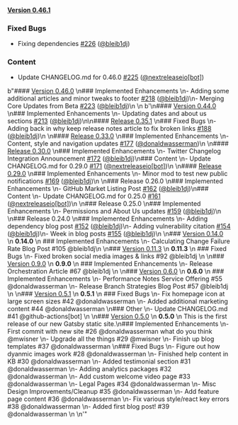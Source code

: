 #### [Version 0.46.1](https://nextreleaseio/next-release/releases/tag/0.46.1) 
### Fixed Bugs 
- Fixing dependencies [#226](https://nextreleaseio/next-release/issues/#226) ([@bleib1dj](https://github.com/@bleib1dj))
### Content 
- Update CHANGELOG.md for 0.46.0 [#225](https://nextreleaseio/next-release/issues/#225) ([@nextreleaseio[bot]](https://github.com/@nextreleaseio[bot]))
 
 b"#### [Version 0.46.0](https://nextreleaseio/next-release/releases/tag/0.46.0) \n### Implemented Enhancements \n- Adding some additional articles and minor tweaks to footer [#218](https://nextreleaseio/next-release/issues/#218) ([@bleib1dj](https://github.com/@bleib1dj))\n- Merging Core Updates from Beta [#223](https://nextreleaseio/next-release/issues/#223) ([@bleib1dj](https://github.com/@bleib1dj))\n \n b'\\n#### [Version 0.44.0](https://nextreleaseio/next-release/releases/tag/0.44.0) \\n### Implemented Enhancements \\n- Updating dates and about us sections [#213](https://nextreleaseio/next-release/issues/#213) ([@bleib1dj](https://github.com/@bleib1dj))\\n\\n#### [Release 0.35.1](https://nextreleaseio/next-release/releases/tag/0.35.1) \\n### Fixed Bugs \\n- Adding back in why keep release notes article to fix broken links [#188](https://nextreleaseio/next-release/issues/#188) ([@bleib1dj](https://github.com/@bleib1dj))\\n \\n#### [Release 0.33.0](https://nextreleaseio/next-release/releases/tag/0.33.0) \\n### Implemented Enhancements \\n- Content, style and navigation updates [#177](https://nextreleaseio/next-release/issues/#177) ([@donaldwasserman](https://github.com/@donaldwasserman))\\n \\n#### [Release 0.30.0](https://nextreleaseio/next-release/releases/tag/0.30.0) \\n### Implemented Enhancements \\n- Twitter Changelog Integration Announcement [#172](https://nextreleaseio/next-release/issues/#172) ([@bleib1dj](https://github.com/@bleib1dj))\\n### Content \\n- Update CHANGELOG.md for 0.29.0 [#171](https://nextreleaseio/next-release/issues/#171) ([@nextreleaseio[bot]](https://github.com/@nextreleaseio[bot]))\\n \\n#### [Release 0.29.0](https://nextreleaseio/next-release/releases/tag/0.29.0) \\n### Implemented Enhancements \\n- Minor mod to test new public notifications [#169](https://nextreleaseio/next-release/issues/#169) ([@bleib1dj](https://github.com/@bleib1dj))\\n \\n### Release 0.26.0 \\n### Implemented Enhancements \\n- GitHub Market Listing Post [#162](https://nextreleaseio/next-release/issues/#162) ([@bleib1dj](https://github.com/@bleib1dj))\\n### Content \\n- Update CHANGELOG.md for 0.25.0 [#161](https://nextreleaseio/next-release/issues/#161) ([@nextreleaseio[bot]](https://github.com/@nextreleaseio[bot]))\\n \\n### Release 0.25.0 \\n### Implemented Enhancements \\n- Permissions and About Us updates [#159](https://nextreleaseio/next-release/issues/#159) ([@bleib1dj](https://github.com/@bleib1dj))\\n \\n### Release 0.24.0 \\n### Implemented Enhancements \\n- Adding dependency blog post [#152](https://nextreleaseio/next-release/issues/#152) ([@bleib1dj](https://github.com/@bleib1dj))\\n- Adding vulnerability citation [#154](https://nextreleaseio/next-release/issues/#154) ([@bleib1dj](https://github.com/@bleib1dj))\\n- Week in blog posts [#155](https://nextreleaseio/next-release/issues/#155) ([@bleib1dj](https://github.com/@bleib1dj))\\n \\n### [Version 0.14.0](https://github.com/nextreleaseio/next-release/releases/tag/0.14.0)  \\n **0.14.0**  \\n ### Implemented Enhancements \\n- Calculating Change Failure Rate Blog Post #105 @bleib1dj\\n  \\n### [Version 0.11.3](https://github.com/nextreleaseio/next-release/releases/tag/0.11.3)  \\n **0.11.3**  \\n ### Fixed Bugs \\n- Fixed broken social media images & links #92 @bleib1dj \\n  \\n### [Version 0.9.0](https://github.com/nextreleaseio/next-release/releases/tag/0.9.0)  \\n **0.9.0**  \\n ### Implemented Enhancements \\n- Release Orchestration Article #67 @bleib1dj \\n  \\n### [Version 0.6.0](https://github.com/nextreleaseio/next-release/releases/tag/0.6.0)  \\n **0.6.0**  \\n ### Implemented Enhancements \\n- Performance Notes Service Offering #55 @donaldwasserman \\n- Release Branch Strategies Blog Post #57 @bleib1dj \\n  \\n### [Version 0.5.1](https://github.com/nextreleaseio/next-release/releases/tag/0.5.1)  \\n **0.5.1**  \\n ### Fixed Bugs \\n- Fix homepage icon at large screen sizes #42 @donaldwasserman \\n- Added additional marketing content #44 @donaldwasserman \\n### Other \\n- Update CHANGELOG.md #41 @github-actions[bot] \\n  \\n### [Version 0.5.0](https://github.com/nextreleaseio/next-release/releases/tag/0.5.0)  \\n **0.5.0**  \\n This is the first release of our new Gatsby static site.\\n### Implemented Enhancements \\n- First commit with new site #26 @donaldwasserman what do you think @mwisner \\n- Upgrade all the things #29 @mwisner  \\n- Finish up blog templates #37 @donaldwasserman \\n### Fixed Bugs \\n- Figure out how dyanmic images work #28 @donaldwasserman \\n- Finished help content in KB #30 @donaldwasserman \\n- Added testimonial section #31 @donaldwasserman \\n- Adding analytics packages #32 @donaldwasserman \\n- Add custom welcome video page #33 @donaldwasserman \\n- Legal Pages #34 @donaldwasserman \\n- Misc Design Improvements/Cleanup #35 @donaldwasserman \\n- Add feature page content #36 @donaldwasserman \\n- Fix various style/react key errors #38 @donaldwasserman \\n- Added first blog post! #39 @donaldwasserman \\n  \\n'"